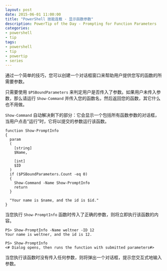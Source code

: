 ```yaml
---
layout: post
date: 2015-06-01 11:00:00
title: "PowerShell 技能连载 - 显示函数参数"
description: PowerTip of the Day - Prompting for Function Parameters
categories:
- powershell
- tip
tags:
- powershell
- tip
- powertip
- series
---
```

通过一个简单的技巧，您可以创建一个对话框窗口来帮助用户提供您写的函数的所需要参数。

只需要使用 `$PSBoundParameters` 来判定用户是否传入了参数。如果用户未传入参数，那么请运行 `Show-Command` 并传入您的函数名，然后返回您的函数，其它什么也不用做。

`Show-Command` 自动解决剩下的部分：它会显示一个包括所有函数参数的对话框，当用户点击“运行”时，它将以提交的参数运行该函数。

    function Show-PromptInfo
    {
      param
      (
        [string]
        $Name,
    
        [int]
        $ID
      )
      if ($PSBoundParameters.Count -eq 0)
      {
        Show-Command -Name Show-PromptInfo
        return
      }
    
      "Your name is $name, and the id is $id."
    }

当您执行 `Show-PromptInfo` 函数时传入了正确的参数，则将立即执行该函数的内容。

    PS> Show-PromptInfo -Name weltner -ID 12
    Your name is weltner, and the id is 12.
    
    PS> Show-PromptInfo
    <# Dialog opens, then runs the function with submitted parameters#>

当您执行该函数时没有传入任何参数，则将弹出一个对话框，提示您交互式地输入参数。

<!--本文国际来源：[Prompting for Function Parameters](http://community.idera.com/powershell/powertips/b/tips/posts/prompting-for-function-parameters)-->

